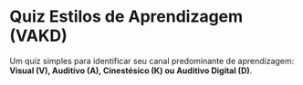 # Quiz Estilos de Aprendizagem (VAKD)

Um quiz simples para identificar seu canal predominante de aprendizagem:
**Visual (V), Auditivo (A), Cinestésico (K) ou Auditivo Digital (D)**.

